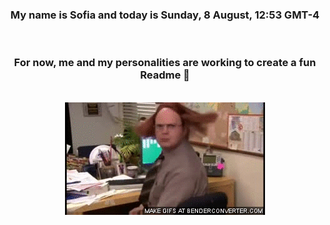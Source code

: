 


<div align="center">
<h3 >My name is Sofia and today is Sunday, 8 August, 12:53 GMT-4</h3><br>
<h3 >For now, me and my personalities are working to create a fun Readme 👋
</h3><br>
<img src='img/dwight.gif' alt='working...'/>
</div>
